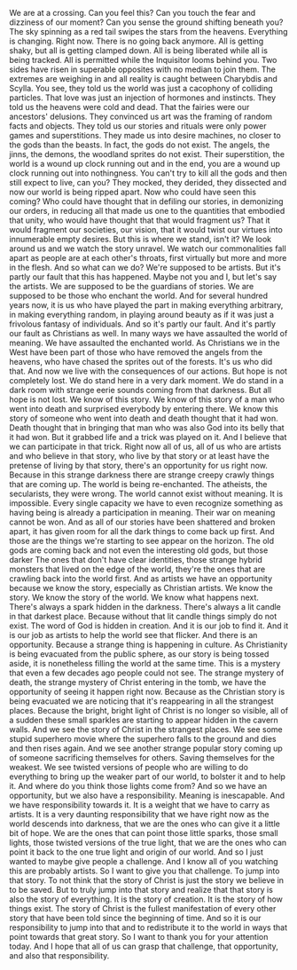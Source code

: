  We are at a crossing. Can you feel this? Can you touch the fear and dizziness of our moment? Can you sense the ground shifting beneath you? The sky spinning as a red tail swipes the stars from the heavens. Everything is changing. Right now. There is no going back anymore. All is getting shaky, but all is getting clamped down. All is being liberated while all is being tracked. All is permitted while the Inquisitor looms behind you. Two sides have risen in superable opposites with no median to join them. The extremes are weighing in and all reality is caught between Charybdis and Scylla. You see, they told us the world was just a cacophony of colliding particles. That love was just an injection of hormones and instincts. They told us the heavens were cold and dead. That the fairies were our ancestors' delusions. They convinced us art was the framing of random facts and objects. They told us our stories and rituals were only power games and superstitions. They made us into desire machines, no closer to the gods than the beasts. In fact, the gods do not exist. The angels, the jinns, the demons, the woodland sprites do not exist. Their superstition, the world is a wound up clock running out and in the end, you are a wound up clock running out into nothingness. You can't try to kill all the gods and then still expect to live, can you? They mocked, they derided, they dissected and now our world is being ripped apart. Now who could have seen this coming? Who could have thought that in defiling our stories, in demonizing our orders, in reducing all that made us one to the quantities that embodied that unity, who would have thought that that would fragment us? That it would fragment our societies, our vision, that it would twist our virtues into innumerable empty desires. But this is where we stand, isn't it? We look around us and we watch the story unravel. We watch our commonalities fall apart as people are at each other's throats, first virtually but more and more in the flesh. And so what can we do? We're supposed to be artists. But it's partly our fault that this has happened. Maybe not you and I, but let's say the artists. We are supposed to be the guardians of stories. We are supposed to be those who enchant the world. And for several hundred years now, it is us who have played the part in making everything arbitrary, in making everything random, in playing around beauty as if it was just a frivolous fantasy of individuals. And so it's partly our fault. And it's partly our fault as Christians as well. In many ways we have assaulted the world of meaning. We have assaulted the enchanted world. As Christians we in the West have been part of those who have removed the angels from the heavens, who have chased the sprites out of the forests. It's us who did that. And now we live with the consequences of our actions. But hope is not completely lost. We do stand here in a very dark moment. We do stand in a dark room with strange eerie sounds coming from that darkness. But all hope is not lost. We know of this story. We know of this story of a man who went into death and surprised everybody by entering there. We know this story of someone who went into death and death thought that it had won. Death thought that in bringing that man who was also God into its belly that it had won. But it grabbed life and a trick was played on it. And I believe that we can participate in that trick. Right now all of us, all of us who are artists and who believe in that story, who live by that story or at least have the pretense of living by that story, there's an opportunity for us right now. Because in this strange darkness there are strange creepy crawly things that are coming up. The world is being re-enchanted. The atheists, the secularists, they were wrong. The world cannot exist without meaning. It is impossible. Every single capacity we have to even recognize something as having being is already a participation in meaning. Their war on meaning cannot be won. And as all of our stories have been shattered and broken apart, it has given room for all the dark things to come back up first. And those are the things we're starting to see appear on the horizon. The old gods are coming back and not even the interesting old gods, but those darker The ones that don't have clear identities, those strange hybrid monsters that lived on the edge of the world, they're the ones that are crawling back into the world first. And as artists we have an opportunity because we know the story, especially as Christian artists. We know the story. We know the story of the world. We know what happens next. There's always a spark hidden in the darkness. There's always a lit candle in that darkest place. Because without that lit candle things simply do not exist. The word of God is hidden in creation. And it is our job to find it. And it is our job as artists to help the world see that flicker. And there is an opportunity. Because a strange thing is happening in culture. As Christianity is being evacuated from the public sphere, as our story is being tossed aside, it is nonetheless filling the world at the same time. This is a mystery that even a few decades ago people could not see. The strange mystery of death, the strange mystery of Christ entering in the tomb, we have the opportunity of seeing it happen right now. Because as the Christian story is being evacuated we are noticing that it's reappearing in all the strangest places. Because the bright, bright light of Christ is no longer so visible, all of a sudden these small sparkles are starting to appear hidden in the cavern walls. And we see the story of Christ in the strangest places. We see some stupid superhero movie where the superhero falls to the ground and dies and then rises again. And we see another strange popular story coming up of someone sacrificing themselves for others. Saving themselves for the weakest. We see twisted versions of people who are willing to do everything to bring up the weaker part of our world, to bolster it and to help it. And where do you think those lights come from? And so we have an opportunity, but we also have a responsibility. Meaning is inescapable. And we have responsibility towards it. It is a weight that we have to carry as artists. It is a very daunting responsibility that we have right now as the world descends into darkness, that we are the ones who can give it a little bit of hope. We are the ones that can point those little sparks, those small lights, those twisted versions of the true light, that we are the ones who can point it back to the one true light and origin of our world. And so I just wanted to maybe give people a challenge. And I know all of you watching this are probably artists. So I want to give you that challenge. To jump into that story. To not think that the story of Christ is just the story we believe in to be saved. But to truly jump into that story and realize that that story is also the story of everything. It is the story of creation. It is the story of how things exist. The story of Christ is the fullest manifestation of every other story that have been told since the beginning of time. And so it is our responsibility to jump into that and to redistribute it to the world in ways that point towards that great story. So I want to thank you for your attention today. And I hope that all of us can grasp that challenge, that opportunity, and also that responsibility.
